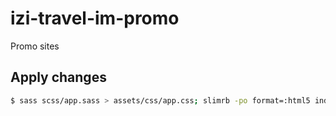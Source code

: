 # izi-travel-im-promo

Promo sites

## Apply changes

``` sh
$ sass scss/app.sass > assets/css/app.css; slimrb -po format=:html5 index.html.slim > index.html
```
